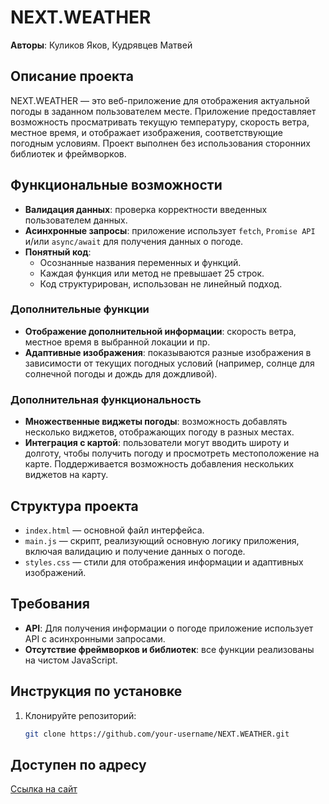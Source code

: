 # NEXT.WEATHER

**Авторы**: Куликов Яков, Кудрявцев Матвей

## Описание проекта
NEXT.WEATHER — это веб-приложение для отображения актуальной погоды в заданном пользователем месте. Приложение предоставляет возможность просматривать текущую температуру, скорость ветра, местное время, и отображает изображения, соответствующие погодным условиям. Проект выполнен без использования сторонних библиотек и фреймворков.

## Функциональные возможности

- **Валидация данных**: проверка корректности введенных пользователем данных.
- **Асинхронные запросы**: приложение использует `fetch`, `Promise API` и/или `async/await` для получения данных о погоде.
- **Понятный код**:
    - Осознанные названия переменных и функций.
    - Каждая функция или метод не превышает 25 строк.
    - Код структурирован, использован не линейный подход.

### Дополнительные функции

- **Отображение дополнительной информации**: скорость ветра, местное время в выбранной локации и пр.
- **Адаптивные изображения**: показываются разные изображения в зависимости от текущих погодных условий (например, солнце для солнечной погоды и дождь для дождливой).

### Дополнительная функциональность

- **Множественные виджеты погоды**: возможность добавлять несколько виджетов, отображающих погоду в разных местах.
- **Интеграция с картой**: пользователи могут вводить широту и долготу, чтобы получить погоду и просмотреть местоположение на карте. Поддерживается возможность добавления нескольких виджетов на карту.

## Структура проекта

- `index.html` — основной файл интерфейса.
- `main.js` — скрипт, реализующий основную логику приложения, включая валидацию и получение данных о погоде.
- `styles.css` — стили для отображения информации и адаптивных изображений.

## Требования

- **API**: Для получения информации о погоде приложение использует API с асинхронными запросами.
- **Отсутствие фреймворков и библиотек**: все функции реализованы на чистом JavaScript.

## Инструкция по установке

1. Клонируйте репозиторий:
   ```bash
   git clone https://github.com/your-username/NEXT.WEATHER.git

## Доступен по адресу
 [Ссылка на сайт](http://coworking-urfu.me/WeatherAppJS/)
